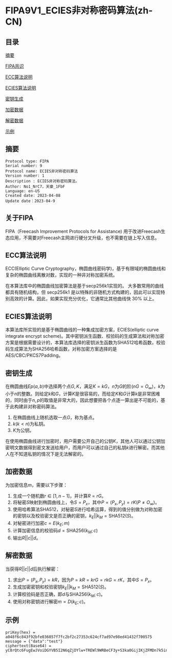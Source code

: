 
# FIPA9V1_ECIES非对称密码算法(zh-CN)

## 目录

[摘要](#摘要)

[FIPA共识](#FIPA共识)

[ECC算法说明](#ECC算法说明)

[ECIES算法说明](#ECIES算法说明)

[密钥生成](#密钥生成)

[加密数据](#加密数据)

[解密数据](#解密数据)

[示例](#示例)

## 摘要
```
Protocol type: FIPA
Serial number: 9
Protocol name: ECIES非对称密码算法
Version number: 1
Description : ECIES非对称密码算法。
Author: No1_NrC7，天豪_1FbF
Language: en-US
Created date: 2023-04-08
Update date：2023-04-9
```

## 关于FIPA

FIPA（Freecash Improvement Protocols for Assistance) 用于改进Freecash生态应用，不需要对Freecash主网进行硬分叉升级，也不需要在链上写入信息。

## ECC算法说明

ECC(Elliptic Curve Cryptography，椭圆曲线密码学)，基于有限域的椭圆曲线和复杂的椭圆曲线离散对数，实现的一种非对称加密系统。

在本算法库中的椭圆曲线加密算法是基于secp256k1实现的。 大多数常用的曲线都具有随机结构，但 secp256k1 是以特殊的非随机方式构建的，因此可以实现特别高效的计算。因此，如果实现充分优化，它通常比其他曲线快 30% 以上。 

## ECIES算法说明
本算法库所实现的是基于椭圆曲线的一种集成加密方案，ECIES(elliptic curve integrate encrypt scheme)。其中密钥派生函数、校验码的生成算法和对称加密方案是根据需要设计的，本算法库选择的密钥派生函数为SHA512哈希函数，校验码生成算法为SHA256哈希函数，对称加密方案选择的是AES/CBC/PKCS7Padding。

## 密钥生成

在椭圆曲线$Ep(a,b)$中选择两个点$G,K$，满足$K=kG$，$n$为$G$的阶$(nG=O_{\infty})$，$k$为小于$n$的整数。则给定$k$和$G$，计算$K$是很容易的，而给定$K$和$G$计算$k$是非常困难的，同时由于$n,p$的取值是非常大的，因此想要把各个点逐一算出是不可能的，基于此构建非对称密码算法。

1. 在椭圆曲线上随机选取一点$G$，称为基点。
2. $k(k<n)$为私钥。
3. $K$为公钥。

在使用椭圆曲线进行加密时，用户需要公开自己的公钥$K$，其他人可以通过公钥加密明文数据得到密文发送给用户，而用户可以通过自己的私钥$k$进行解密。而其他人在不知道私钥的情况下是无法解密的。

## 加密数据

为加密信息$m$，需要以下步骤：

1. 生成一个随机数$r\in[1,n-1]$，并计算$R=rG$。
1. 将秘密$S$映射到椭圆曲线上，令$S=P_x$，其中$P=(P_x, P_y)=rK(P\neq O_{\infty})$。
1. 使用哈希算法SHA512，对秘密$S$进行哈希运算，得到的值分别做为对称加密的密钥以及校验密文是否正确的密钥，$k_E||k_M=\mathsf{SHA512}(S)$。
1. 对秘密进行加密$c=E(k_E;m)$
1. 计算加密信息的校验码$d=\mathsf{SHA256}(k_M;c)$
1. 输出$R||c||d$。

## 解密数据

当获得$R||c||d$后执行解密：

1. 求出$P=(P_x,P_y)=kR$，因为$P=kR=krG=rkG=rK$，其中$S=P_x$。
2. 生成加密密钥和校验密钥$k_E||k_M=\mathsf{SHA512}(S)$。
3. 计算校验码是否正确，即$d$与$\mathsf{SHA256}(k_M;c)$。
4. 使用对称密钥进行解密$m=D(k_E;c)$。

## 示例
```
priKey(hex) = a048f6c843f92bfe036057f7fc2bf2c27353c624cf7ad97e98ed41432f700575
message = {"data":"test"}
ciphertext(Base64) = yC8rQtc6FugEwJVoiDGYVB5I2N6qZjDYlw+TREWl9WRBeCF3y+S3ka0GijIKjZFMDn7k5in03lbUJ1lnXi8XA8/R5iqQ8jgKZnEfl6m+BOuyPsWxF2Quvay9hz9CENI8q2NahkQX6IBKrLTJ8SBVOg==
```
